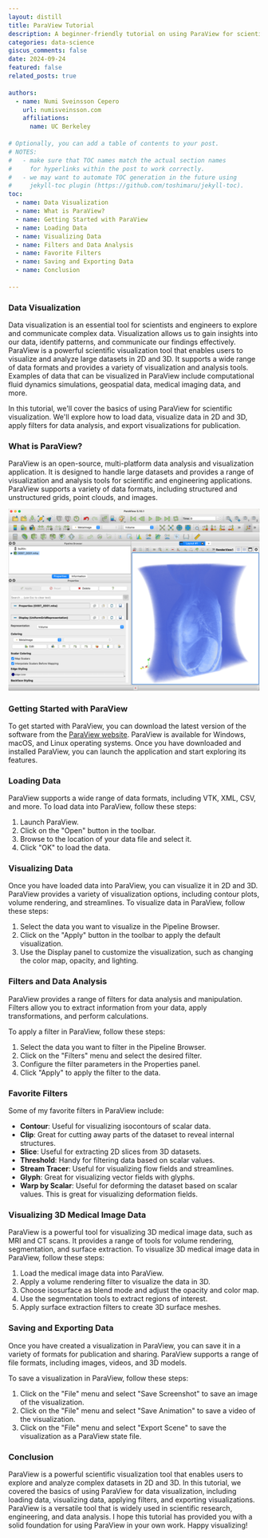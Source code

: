 ```yaml
---
layout: distill
title: ParaView Tutorial
description: A beginner-friendly tutorial on using ParaView for scientific visualization
categories: data-science
giscus_comments: false
date: 2024-09-24
featured: false
related_posts: true

authors:
  - name: Numi Sveinsson Cepero
    url: numisveinsson.com
    affiliations:
      name: UC Berkeley

# Optionally, you can add a table of contents to your post.
# NOTES:
#   - make sure that TOC names match the actual section names
#     for hyperlinks within the post to work correctly.
#   - we may want to automate TOC generation in the future using
#     jekyll-toc plugin (https://github.com/toshimaru/jekyll-toc).
toc:
  - name: Data Visualization
  - name: What is ParaView?
  - name: Getting Started with ParaView
  - name: Loading Data
  - name: Visualizing Data
  - name: Filters and Data Analysis
  - name: Favorite Filters
  - name: Saving and Exporting Data
  - name: Conclusion

---
```


### Data Visualization

Data visualization is an essential tool for scientists and engineers to explore and communicate complex data. Visualization allows us to gain insights into our data, identify patterns, and communicate our findings effectively. ParaView is a powerful scientific visualization tool that enables users to visualize and analyze large datasets in 2D and 3D. It supports a wide range of data formats and provides a variety of visualization and analysis tools. Examples of data that can be visualized in ParaView include computational fluid dynamics simulations, geospatial data, medical imaging data, and more.

In this tutorial, we'll cover the basics of using ParaView for scientific visualization. We'll explore how to load data, visualize data in 2D and 3D, apply filters for data analysis, and export visualizations for publication.

### What is ParaView?

ParaView is an open-source, multi-platform data analysis and visualization application. It is designed to handle large datasets and provides a range of visualization and analysis tools for scientific and engineering applications. ParaView supports a variety of data formats, including structured and unstructured grids, point clouds, and images.

![ParaView](/assets/img/paraview.png)

### Getting Started with ParaView

To get started with ParaView, you can download the latest version of the software from the [ParaView website](https://www.paraview.org/download/). ParaView is available for Windows, macOS, and Linux operating systems. Once you have downloaded and installed ParaView, you can launch the application and start exploring its features.

### Loading Data

ParaView supports a wide range of data formats, including VTK, XML, CSV, and more. To load data into ParaView, follow these steps:

1. Launch ParaView.
2. Click on the "Open" button in the toolbar.
3. Browse to the location of your data file and select it.
4. Click "OK" to load the data.

### Visualizing Data

Once you have loaded data into ParaView, you can visualize it in 2D and 3D. ParaView provides a variety of visualization options, including contour plots, volume rendering, and streamlines. To visualize data in ParaView, follow these steps:

1. Select the data you want to visualize in the Pipeline Browser.
2. Click on the "Apply" button in the toolbar to apply the default visualization.
3. Use the Display panel to customize the visualization, such as changing the color map, opacity, and lighting.

### Filters and Data Analysis

ParaView provides a range of filters for data analysis and manipulation. Filters allow you to extract information from your data, apply transformations, and perform calculations.

To apply a filter in ParaView, follow these steps:

1. Select the data you want to filter in the Pipeline Browser.
2. Click on the "Filters" menu and select the desired filter.
3. Configure the filter parameters in the Properties panel.
4. Click "Apply" to apply the filter to the data.

### Favorite Filters

Some of my favorite filters in ParaView include:

- **Contour**: Useful for visualizing isocontours of scalar data.
- **Clip**: Great for cutting away parts of the dataset to reveal internal structures.
- **Slice**: Useful for extracting 2D slices from 3D datasets.
- **Threshold**: Handy for filtering data based on scalar values.
- **Stream Tracer**: Useful for visualizing flow fields and streamlines.
- **Glyph**: Great for visualizing vector fields with glyphs.
- **Warp by Scalar**: Useful for deforming the dataset based on scalar values. This is great for visualizing deformation fields.

### Visualizing 3D Medical Image Data

ParaView is a powerful tool for visualizing 3D medical image data, such as MRI and CT scans. It provides a range of tools for volume rendering, segmentation, and surface extraction. To visualize 3D medical image data in ParaView, follow these steps:

1. Load the medical image data into ParaView.
2. Apply a volume rendering filter to visualize the data in 3D.
3. Choose isosurface as blend mode and adjust the opacity and color map.
3. Use the segmentation tools to extract regions of interest.
4. Apply surface extraction filters to create 3D surface meshes.

### Saving and Exporting Data

Once you have created a visualization in ParaView, you can save it in a variety of formats for publication and sharing. ParaView supports a range of file formats, including images, videos, and 3D models.

To save a visualization in ParaView, follow these steps:

1. Click on the "File" menu and select "Save Screenshot" to save an image of the visualization.
2. Click on the "File" menu and select "Save Animation" to save a video of the visualization.
3. Click on the "File" menu and select "Export Scene" to save the visualization as a ParaView state file.

### Conclusion

ParaView is a powerful scientific visualization tool that enables users to explore and analyze complex datasets in 2D and 3D. In this tutorial, we covered the basics of using ParaView for data visualization, including loading data, visualizing data, applying filters, and exporting visualizations. ParaView is a versatile tool that is widely used in scientific research, engineering, and data analysis. I hope this tutorial has provided you with a solid foundation for using ParaView in your own work. Happy visualizing!